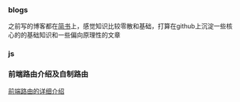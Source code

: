 ### blogs
之前写的博客都在[简书](https://www.jianshu.com/u/46be9e6b1e89)上，感觉知识比较零散和基础，打算在github上沉淀一些核心的的基础知识和一些偏向原理性的文章

### js


### 前端路由介绍及自制路由
[前端路由的详细介绍](https://github.com/joinmouse/Blog/issues/4)

